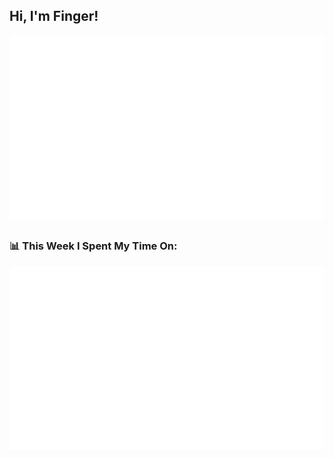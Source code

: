 <h2> Hi, I'm Finger!</h2>

<img align="right" src="https://raw.githubusercontent.com/spianmo/github-stats/master/generated/overview.svg#gh-light-mode-only">

<!-- <img align="right" height="160em" src="https://github-readme-stats-eight-theta.vercel.app/api/top-langs/?username=spianmo&layout=compact&langs_count=8&theme=algolia"/>	 -->
	
```go
package main

type Me struct {
	Name   string
	Job    string
	Code   string
	Skills string
}

func main() {
	me := &Me{
		Name:   "Finger",
		Job:    "Client-side Engineer",
		Code:   "Java, Kotlin, C#, Rust and C++ and Others",
		Skills: "Android, Security, Cross-platform client, NLP, CV, ASR ^o^",
	}
	_ = me
}
```


<h3>📊 This Week I Spent My Time On:</h3>
<img align='right' src="https://raw.githubusercontent.com/spianmo/github-stats/master/generated/languages.svg#gh-light-mode-only">

<!--START_SECTION:waka-->

```txt
Kotlin                 11 hrs 37 mins  ██████████▒░░░░░░░░░░░░░░   40.96 %
XML                    10 hrs 46 mins  █████████▒░░░░░░░░░░░░░░░   37.93 %
Java                   3 hrs 28 mins   ███░░░░░░░░░░░░░░░░░░░░░░   12.23 %
YAML                   54 mins         ▓░░░░░░░░░░░░░░░░░░░░░░░░   03.21 %
Python                 41 mins         ▓░░░░░░░░░░░░░░░░░░░░░░░░   02.45 %
```

<!--END_SECTION:waka-->
